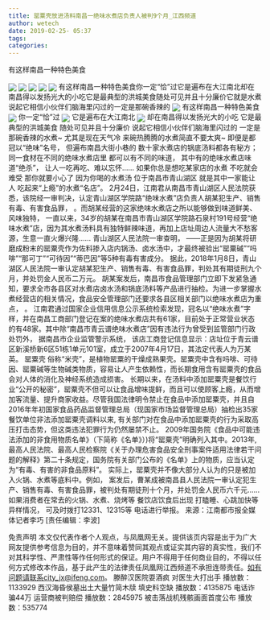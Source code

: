 ```yaml
---
title: 罂粟壳放进汤料南昌一绝味水煮店负责人被判9个月_江西频道
author: wetech
date: 2019-02-25- 05:37
tags: 
categories: 
---
```

有这样南昌一种特色美食
<!-- more -->
                
<img align="center" border="0" src="http://p3.ifengimg.com/fck/2019_09/05fe030a38698d6_w498_h332.jpg" />
                
<img align="center" border="0" src="http://p3.ifengimg.com/fck/2019_09/83eeb2a3dbe7a85_w640_h346.jpg" />
            
<img align="center" border="0" src="http://p3.ifengimg.com/fck/2019_09/3a49d48e68c3493_w640_h444.jpg" />
<img align="center" border="0" src="http://p3.ifengimg.com/fck/2019_09/e7d497f725be7f9_w640_h440.jpg" />
<img align="center" border="0" src="http://p3.ifengimg.com/fck/2019_09/25d7ba63dd59702_w640_h443.jpg" />
有这样南昌一种特色美食你一定“恰”过它是遍布在大江南北却在南昌得以发扬光大的小吃它是最典型的洪城美食随处可见并且十分廉价它就是水煮说起它相信小伙伴们脑海里闪过的一定是那碗香辣的
<img align="center" border="0" src="http://p3.ifengimg.com/fck/2019_09/b1dd631e8af8acc_w442_h429.jpg" />
有这样南昌一种特色美食
<img align="center" border="0" src="http://p3.ifengimg.com/fck/2019_09/87f5145e0036621_w291_h212.jpg" />
你一定“恰”过
<img align="center" border="0" src="http://p3.ifengimg.com/fck/2019_09/d7761cd03a80a57_w201_h117.jpg" />
它是遍布在大江南北
<img align="center" border="0" src="http://p2.ifengimg.com/a/2016/0810/204c433878d5cf9size1_w16_h16.png" />
却在南昌得以发扬光大的小吃
它是最典型的洪城美食
随处可见并且十分廉价
说起它相信小伙伴们脑海里闪过的
一定是那碗香辣的水煮~
尤其是现在天气冷
来碗热腾腾的水煮简直不要太爽~
即便是都冠以“绝味”名号，
但遍布南昌大街小巷的
数十家水煮店的锅底汤料都各有秘方；
同一食材在不同的绝味水煮店里
都可以有不同的味道，
其中有的绝味水煮店味道“绝杀”，
让人一吃再吃、难以忘怀……
如果你总是想吃某家店的水煮
不吃就会难受
那你就要小心了
因为你喝的水煮汤
位于南昌市青山湖区
就是其中一家能让人
吃起来“上瘾”的水煮“名店”。
2月24日，江南君从南昌市青山湖区人民法院获悉，该院经一审判决，认定青山湖区学院路“绝味水煮”店负责人胡某犯生产、销售有毒、有害食品罪，
。而胡某经营的这家绝味水煮店之所以能够做到味道鲜美、风味独特，
一直以来，34岁的胡某在南昌市青山湖区学院路石泉村191号经营“绝味水煮”店，因为其水煮汤料具有独特鲜辣味道，再加上店址周边人流量大不愁客源，生意一直火爆兴隆……
青山湖区人民法院一审查明，
——正是因为胡某将研磨成粉末的罂粟壳作为佐料掺入店内锅汤、卤水汤中，才最终被验出“罂粟碱”“吗啡”“那可丁”“可待因”“蒂巴因”等5种有毒有害成分。
据此，2018年1月8日，青山湖区人民法院一审认定胡某犯生产、销售有毒、有害食品罪，判处其有期徒刑九个月，并处罚金人民币二万元。
胡某案发后，南昌市食品管理部门立即下发紧急通知，要求全市各县区对水煮店卤水汤和锅底汤料等产品进行抽检。为进一步掌握水煮经营店的相关情况，食品安全管理部门还要求各县区相关部门以绝味水煮店为重点，
。
江南君通过国家企业信用信息公示系统检索发现，冠名以“绝味水煮”字样，并在南昌工商部门登记在案的绝味水煮店共有61家，目前处于正常营业状态的有48家。其中除“南昌市青云谱绝味水煮店”因有违法行为曾受到监管部门行政处罚外，
据南昌市企业监管警示系统，
该店工商登记信息显示：店址位于青云谱区新溪桥新6区51栋1单元101室，成立于2007年4月17日，其法定代表人为万某英。
罂粟壳
俗称“米壳”，是植物罂粟的干燥成熟果壳。罂粟壳中含有吗啡、可待因、罂粟碱等生物碱类物质，容易让人产生依赖性，而长期食用含有罂粟壳的食品会对人体的消化及神经系统造成损害。
长期以来，在汤料中添加罂粟壳是餐饮行业“公开的秘密”，罂粟壳不但可以让食品增味提鲜，而且可以使顾客上瘾，从而增加客流量、提升商家收益。尽管我国法律明令禁止在食品中添加罂粟壳，并且自2016年年初国家食品药品监督管理总局（现国家市场监督管理总局）抽检出35家餐饮单位非法添加罂粟壳调料以来, 有关部门对在食品中添加罂粟壳的行为采取高压打击态势，但这类违法犯罪行为仍然屡禁不止。
2009年国务院《食品中可能违法添加的非食用物质名单》（下简称《名单》）)将“罂粟壳”明确列入其中。2013年, 最高人民法院、最高人民检察院《关于办理危害食品安全刑事案件适用法律若干问题的解释》第二十条规定，国务院有关部门公布的《名单》上的物质，应当认定为“有毒、有害的非食品原料”。
实际上，罂粟壳并不像大部分人认为的只是被加入火锅、水煮等底料中。例如，
案发后，曹某成被南昌县人民法院一审认定犯生产、销售有毒、有害食品罪，被判处有期徒刑十个月，并处罚金人民币六千元……
如果消费者在常去的火锅、水煮、烧烤等
餐饮店饮食后出现
打瞌睡、心跳加快等异样情况，
可及时拨打12331、12315等
电话进行举报。
来源：江南都市报全媒体记者李巧
[责任编辑：李波]
            
免责声明
本文仅代表作者个人观点，与凤凰网无关。提供该页内容是出于为广大网友提供参考信息为目的，并不意味着赞同其观点或证实其内容的真实性，我们不对其科学性、严肃性等作任何形式的保证。用户不得用于任何商业目的，不得以任何方式修改本作品，基于此产生的法律责任凤凰网江西频道不承担连带责任。如有问题请联系city_jx@ifeng.com。
滕醉汉医院耍酒疯 对医生大打出手
播放数：1133929
西汉海昏侯墓出土大量竹简木牍 填史料空缺
播放数：4135875
电话诈骗44万 运营商被判赔偿
播放数：2845975
被击落战机残骸画面首度公布
播放数：535774
